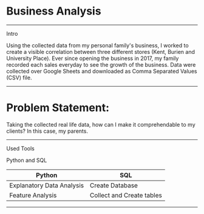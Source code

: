 # Business Analysis

--- 

Intro

Using the collected data from my personal family's business, I worked to create a visible correlation between three different stores (Kent, Burien and University Place). Ever since opening the business in 2017, my family recorded each sales everyday to see the growth of the business. Data were collected over Google Sheets and downloaded as Comma Separated Values (CSV) file. 

---
# Problem Statement:

Taking the collected real life data, how can I make it comprehendable to my clients? In this case, my parents.

---

Used Tools

Python and SQL

| Python          | SQL    |
|-------------------|---------------|
| Explanatory Data Analysis | Create Database |
| Feature Analysis | Collect and Create tables |

---


